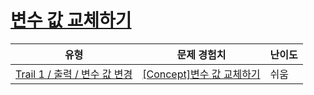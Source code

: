 # [변수 값 교체하기](https://www.codetree.ai/trails/complete/curated-cards/intro-replacing-variable-values)

|유형|문제 경험치|난이도|
|---|---|---|
|[Trail 1 / 출력 / 변수 값 변경](https://www.codetree.ai/trail-info/novice-low/)|[[Concept]변수 값 교체하기](https://www.codetree.ai/trails/complete/curated-cards/intro-replacing-variable-values/)|쉬움|

